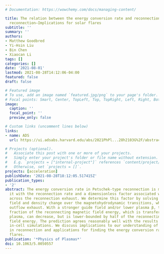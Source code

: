 ```yaml
---
# Documentation: https://wowchemy.com/docs/managing-content/

title: The relation between the energy conversion rate and reconnection rate in Petschek-type
  reconnection—Implications for solar flares
subtitle: ''
summary: ''
authors:
- Matthew Goodbred
- Yi-Hsin Liu
- Bin Chen
- Xiaocan Li
tags: []
categories: []
date: '2021-08-01'
lastmod: 2021-08-28T14:12:06-04:00
featured: false
draft: false

# Featured image
# To use, add an image named `featured.jpg/png` to your page's folder.
# Focal points: Smart, Center, TopLeft, Top, TopRight, Left, Right, BottomLeft, Bottom, BottomRight.
image:
  caption: ''
  focal_point: ''
  preview_only: false

# Custom links (uncomment lines below)
links:
- name: ADS
  url: https://ui.adsabs.harvard.edu/abs/2021PhPl...28h2103G%2F/abstract

# Projects (optional).
#   Associate this post with one or more of your projects.
#   Simply enter your project's folder or file name without extension.
#   E.g. `projects = ["internal-project"]` references `content/project/deep-learning/index.md`.
#   Otherwise, set `projects = []`.
projects: [acceleration]
publishDate: '2021-08-28T18:12:05.517415Z'
publication_types:
- '2'
abstract: The energy conversion rate in Petschek-type reconnection is modeled by parameterizing
  it with the reconnection rate and a dimensionless factor associated with the structure
  across the reconnection exhaust. We determine this factor by solving for the magnetic
  field and density change over the magnetohydrodynamic transitions, which bound the
  outflow exhaust. With a stronger guide field and/or lower plasma β, the
  fraction of the reconnecting magnetic field energy, which is transferred into the
  plasma, can decrease, but is lower-bounded by half of the reconnecting magnetic
  field energy. The prediction agrees reasonably well with the results in particle-
  in-cell simulations. We discuss implications to our understanding of energy transfer
  in reconnection and applications for finding the energy conversion rate in solar
  flares.
publication: '*Physics of Plasmas*'
doi: 10.1063/5.0050557
---
```

